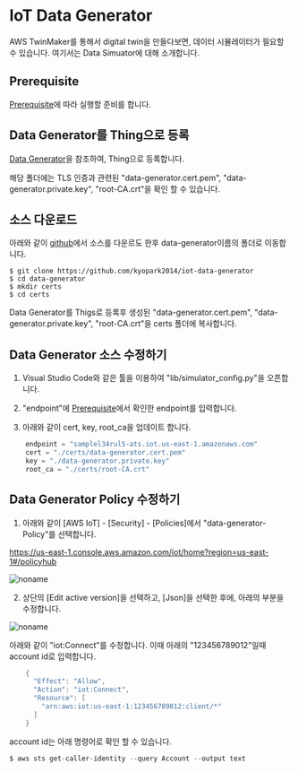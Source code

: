 # IoT Data Generator 

AWS TwinMaker를 통해서 digital twin을 만들다보면, 데이터 시뮬레이터가 필요할 수 있습니다. 여기서는 Data Simuator에 대해 소개합니다. 

## Prerequisite

[Prerequisite](https://github.com/kyopark2014/iot-data-generator/blob/main/prerequisite.md)에 따라 실행할 준비를 합니다.
 
## Data Generator를 Thing으로 등록

[Data Generator](https://github.com/kyopark2014/iot-data-generator/blob/main/registration.md)을 참조하여, Thing으로 등록합니다.

해당 폴더에는 TLS 인증과 관련된 "data-generator.cert.pem", "data-generator.private.key", "root-CA.crt"을 확인 할 수 있습니다. 

## 소스 다운로드

아래와 같이 [github](https://github.com/kyopark2014/iot-data-generator)에서 소스를 다운르도 한후 data-generator이름의 폴더로 이동합니다.

```
$ git clone https://github.com/kyopark2014/iot-data-generator
$ cd data-generator
$ mkdir certs
$ cd certs
```

Data Generator를 Thigs로 등록후 생성된 "data-generator.cert.pem", "data-generator.private.key", "root-CA.crt"을 certs 폴더에 복사합니다. 

## Data Generator 소스 수정하기 

1) Visual Studio Code와 같은 툴을 이용하여 "lib/simulator_config.py"을 오픈합니다.

2) "endpoint"에 [Prerequisite](https://github.com/kyopark2014/iot-data-generator/blob/main/prerequisite.md)에서 확인한 endpoint를 입력합니다.

3) 아래와 같이 cert, key, root_ca을 업데이트 합니다.


```java
    endpoint = "samplel34rul5-ats.iot.us-east-1.amazonaws.com"
    cert = "./certs/data-generator.cert.pem"
    key = "./data-generator.private.key"
    root_ca = "./certs/root-CA.crt"
```    

## Data Generator Policy 수정하기

1) 아래와 같이 [AWS IoT] - [Security] - [Policies]에서 "data-generator-Policy"를 선택합니다. 

https://us-east-1.console.aws.amazon.com/iot/home?region=us-east-1#/policyhub

![noname](https://user-images.githubusercontent.com/52392004/177150450-c142142f-0e60-414c-a6f8-369b4134b4d6.png)

2) 상단의 [Edit active version]을 선택하고, [Json]을 선택한 후에, 아래의 부분을 수정합니다. 


![noname](https://user-images.githubusercontent.com/52392004/177151158-cd324ab9-05ae-4ef5-b211-8b47f39da984.png)

아래와 같이 "iot:Connect"를 수정합니다. 이때 아래의 "123456789012"일때 account id로 입력합니다. 

```java
    {
      "Effect": "Allow",
      "Action": "iot:Connect",
      "Resource": [
        "arn:aws:iot:us-east-1:123456789012:client/*"
      ]
    }
```

account id는 아래 명령어로 확인 할 수 있습니다.

```c
$ aws sts get-caller-identity --query Account --output text
```

